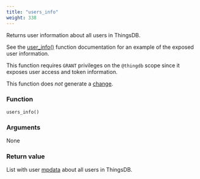 ```yaml
---
title: "users_info"
weight: 338
---
```


Returns user information about all users in ThingsDB.

See the [user_info()](../../thingsdb-api/user_info) function documentation for an example of the exposed user information.

This function requires `GRANT` privileges on the `@thingdb` scope since it
exposes user access and token information.

This function does *not* generate a [change](../../overview/changes).

### Function

`users_info()`

### Arguments

None

### Return value

List with user [mpdata](../../data-types/mpdata) about all users in ThingsDB.
